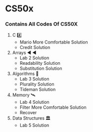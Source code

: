 # CS50x 
### Contains All Codes Of CS50X 
1. C #️⃣
   - Mario More Comfortable Solution
   - Credit Solution
2. Arrays ◀️ ◀️
   - Lab 2 Solution
   - Readability Solution
   - Substitution Solution
3. Algorithms 🤖
   - Lab 3 Solution
   - Plurality Solution
   - Tideman Solution
4. Memory 🛰️
   - Lab 4 Solution
   - Filter More Comfortable Solution
   - Recover 
5. Data Structures 🏛️
   - Lab 5 Solution
